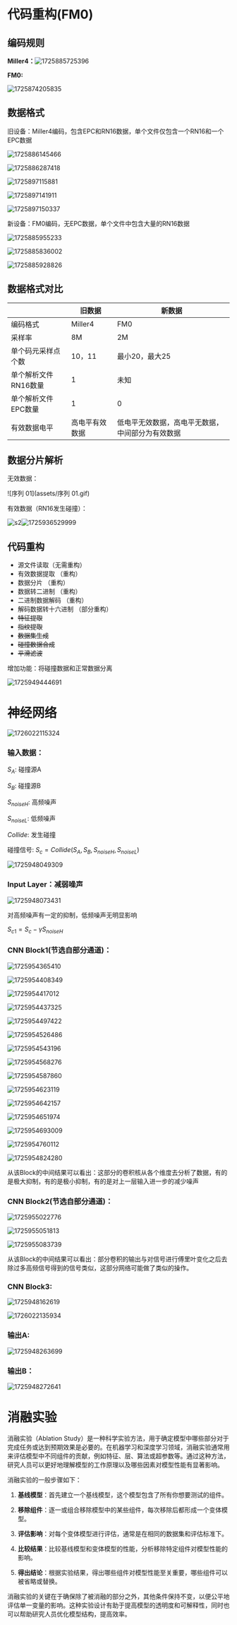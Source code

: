 # 代码重构(FM0)

## 编码规则

**Miller4：**![1725885725396](assets/1725885725396.png)

**FM0:**

![1725874205835](assets/1725874205835.png)

## 数据格式

旧设备：Miller4编码，包含EPC和RN16数据，单个文件仅包含一个RN16和一个EPC数据

![1725886145466](assets/1725886145466.png)

![1725886287418](assets/1725886287418.png)

![1725897115881](assets/1725897115881.png)

![1725897141911](assets/1725897141911.png)

![1725897150337](assets/1725897150337.png)

新设备：FM0编码，无EPC数据，单个文件中包含大量的RN16数据

![1725885955233](assets/1725885955233.png)

![1725885836002](assets/1725885836002.png)

![1725885928826](assets/1725885928826.png)

## 数据格式对比

|                      | 旧数据         | 新数据                                           |
| -------------------- | -------------- | ------------------------------------------------ |
| 编码格式             | Miller4        | FM0                                              |
| 采样率               | 8M             | 2M                                               |
| 单个码元采样点个数   | 10，11         | 最小20，最大25                                   |
| 单个解析文件RN16数量 | 1              | 未知                                             |
| 单个解析文件EPC数量  | 1              | 0                                                |
| 有效数据电平         | 高电平有效数据 | 低电平无效数据，高电平无数据，中间部分为有效数据 |

## 数据分片解析

无效数据：

![序列 01](assets/序列 01.gif)

有效数据（RN16发生碰撞）：

![s2](assets/s2.gif)![1725936529999](assets/1725936529999.png)

## 代码重构

- 源文件读取（无需重构）
- 有效数据提取 （重构）
- 数据分片 （重构）
- 数据转二进制 （重构）
- 二进制数据解码 （重构）
- 解码数据转十六进制 （部分重构）
- ~~特征提取~~
- ~~指纹提取~~
- ~~数据集生成~~
- ~~碰撞数据合成~~
- ~~平滑滤波~~

增加功能：将碰撞数据和正常数据分离

![1725949444691](assets/1725949444691.png)







# 神经网络

![1726022115324](assets/1726022115324.png)

### 输入数据：

$S_A$: 碰撞源A

$S_B$: 碰撞源B

$S_{noiseH}$: 高频噪声

$S_{noiseL}$: 低频噪声

$Collide$: 发生碰撞

碰撞信号: $S_c =Collide( S_A, S_B, S_{noiseH}, S_{noiseL})$

![1725948049309](assets/1725948049309.png)

### Input Layer：减弱噪声

![1725948073431](assets/1725948073431.png)

对高频噪声有一定的抑制，低频噪声无明显影响

$S_{c1} = S_c - \gamma S_{noiseH}$

### CNN Block1(节选自部分通道)：

![1725954365410](assets/1725954365410.png)

![1725954408349](assets/1725954408349.png)

![1725954417012](assets/1725954417012.png)

![1725954437325](assets/1725954437325.png)

![1725954497422](assets/1725954497422.png)

![1725954526486](assets/1725954526486.png)

![1725954543196](assets/1725954543196.png)

![1725954568276](assets/1725954568276.png)

![1725954587860](assets/1725954587860.png)

![1725954623119](assets/1725954623119.png)

![1725954642157](assets/1725954642157.png)

![1725954651974](assets/1725954651974.png)

![1725954693009](assets/1725954693009.png)

![1725954760112](assets/1725954760112.png)

![1725954824280](assets/1725954824280.png)

从该Block的中间结果可以看出：这部分的卷积核从各个维度去分析了数据，有的是极大抑制，有的是极小抑制，有的是对上一层输入进一步的减少噪声

### CNN Block2(节选自部分通道)：

![1725955022776](assets/1725955022776.png)

![1725955051813](assets/1725955051813.png)

![1725955083739](assets/1725955083739.png)

从该Block的中间结果可以看出：部分卷积的输出与对信号进行傅里叶变化之后去除过多高频信号得到的信号类似，这部分网络可能做了类似的操作。

### CNN Block3:

![1725948162619](assets/1725948162619.png)

![1726022135934](assets/1726022135934.png)

### 输出A:

![1725948263699](assets/1725948263699.png)

### 输出B：

![1725948272641](assets/1725948272641.png)

# 消融实验

消融实验（Ablation Study）是一种科学实验方法，用于确定模型中哪些部分对于完成任务或达到预期效果是必要的。在机器学习和深度学习领域，消融实验通常用来评估模型中不同组件的贡献，例如特征、层、算法或超参数等。通过这种方法，研究人员可以更好地理解模型的工作原理以及哪些因素对模型性能有显著影响。

消融实验的一般步骤如下：

1. **基线模型**：首先建立一个基线模型，这个模型包含了所有你想要测试的组件。

2. **移除组件**：逐一或组合移除模型中的某些组件，每次移除后都形成一个变体模型。

3. **评估影响**：对每个变体模型进行评估，通常是在相同的数据集和评估标准下。

4. **比较结果**：比较基线模型和变体模型的性能，分析移除特定组件对模型性能的影响。

5. **得出结论**：根据实验结果，得出哪些组件对模型性能至关重要，哪些组件可以被省略或替换。

消融实验的关键在于确保除了被消融的部分之外，其他条件保持不变，以便公平地评估单一变量的影响。这种实验设计有助于提高模型的透明度和可解释性，同时也可以帮助研究人员优化模型结构，提高效率。

